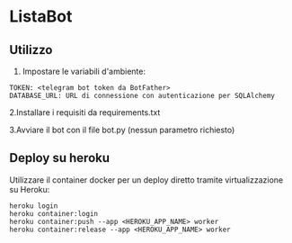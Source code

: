 # ListaBot

## Utilizzo

1. Impostare le variabili d'ambiente:
```
TOKEN: <telegram bot token da BotFather>
DATABASE_URL: URL di connessione con autenticazione per SQLAlchemy
```
2.Installare i requisiti da requirements.txt

3.Avviare il bot con il file bot.py (nessun parametro richiesto)

## Deploy su heroku

Utilizzare il container docker per un deploy diretto tramite virtualizzazione su Heroku:
```
heroku login
heroku container:login
heroku container:push --app <HEROKU_APP_NAME> worker
heroku container:release --app <HEROKU_APP_NAME> worker
```
